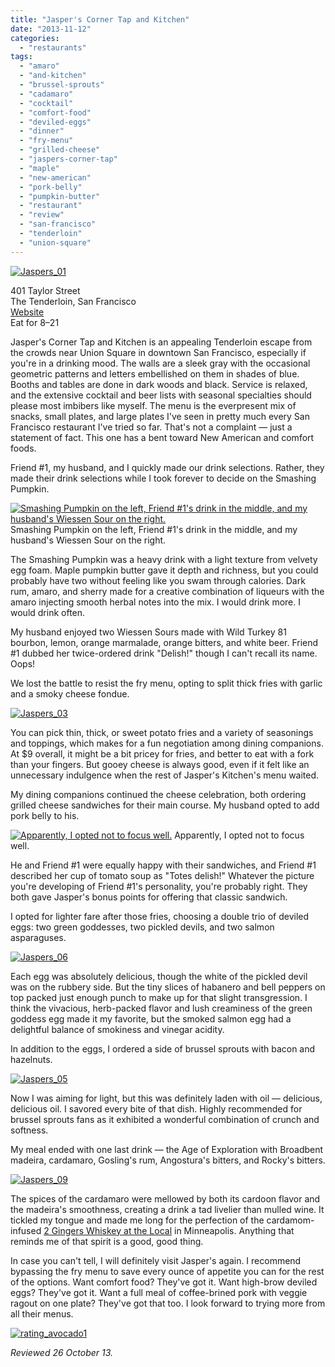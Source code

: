 ```yaml
---
title: "Jasper's Corner Tap and Kitchen"
date: "2013-11-12"
categories:
  - "restaurants"
tags:
  - "amaro"
  - "and-kitchen"
  - "brussel-sprouts"
  - "cadamaro"
  - "cocktail"
  - "comfort-food"
  - "deviled-eggs"
  - "dinner"
  - "fry-menu"
  - "grilled-cheese"
  - "jaspers-corner-tap"
  - "maple"
  - "new-american"
  - "pork-belly"
  - "pumpkin-butter"
  - "restaurant"
  - "review"
  - "san-francisco"
  - "tenderloin"
  - "union-square"
---
```


[![Jaspers_01](http://s3.amazonaws.com/thegourmez-wpmedia/2013/11/Jaspers_01.jpg)](http://www.thegourmez.com/2013/11/jaspers-corner-tap-and-kitchen/jaspers_01/)

401 Taylor Street\
The Tenderloin, San Francisco\
[Website](http://www.jasperscornertap.com/)\
Eat for $8–$21

Jasper's Corner Tap and Kitchen is an appealing Tenderloin escape from the crowds near Union Square in downtown San Francisco, especially if you're in a drinking mood. The walls are a sleek gray with the occasional geometric patterns and letters embellished on them in shades of blue. Booths and tables are done in dark woods and black. Service is relaxed, and the extensive cocktail and beer lists with seasonal specialties should please most imbibers like myself. The menu is the everpresent mix of snacks, small plates, and large plates I've seen in pretty much every San Francisco restaurant I've tried so far. That's not a complaint — just a statement of fact. This one has a bent toward New American and comfort foods.

Friend #1, my husband, and I quickly made our drink selections. Rather, they made their drink selections while I took forever to decide on the Smashing Pumpkin.




<div class="caption">

[![Smashing Pumpkin on the left, Friend #1's drink in the middle, and my husband's Wiessen Sour on the right.](http://s3.amazonaws.com/thegourmez-wpmedia/2013/11/Jaspers_02.jpg)](http://www.thegourmez.com/2013/11/jaspers-corner-tap-and-kitchen/jaspers_02/) Smashing Pumpkin on the left, Friend #1's drink in the middle, and my husband's Wiessen Sour on the right.</div>

The Smashing Pumpkin was a heavy drink with a light texture from velvety egg foam. Maple pumpkin butter gave it depth and richness, but you could probably have two without feeling like you swam through calories. Dark rum, amaro, and sherry made for a creative combination of liqueurs with the amaro injecting smooth herbal notes into the mix. I would drink more. I would drink often.

My husband enjoyed two Wiessen Sours made with Wild Turkey 81 bourbon, lemon, orange marmalade, orange bitters, and white beer. Friend #1 dubbed her twice-ordered drink "Delish!" though I can't recall its name. Oops!

We lost the battle to resist the fry menu, opting to split thick fries with garlic and a smoky cheese fondue.

[![Jaspers_03](http://s3.amazonaws.com/thegourmez-wpmedia/2013/11/Jaspers_03.jpg)](http://www.thegourmez.com/2013/11/jaspers-corner-tap-and-kitchen/jaspers_03/)

You can pick thin, thick, or sweet potato fries and a variety of seasonings and toppings, which makes for a fun negotiation among dining companions. At $9 overall, it might be a bit pricey for fries, and better to eat with a fork than your fingers. But gooey cheese is always good, even if it felt like an unnecessary indulgence when the rest of Jasper's Kitchen's menu waited.

My dining companions continued the cheese celebration, both ordering grilled cheese sandwiches for their main course. My husband opted to add pork belly to his.




<div class="caption">

[![Apparently, I opted not to focus well.](http://s3.amazonaws.com/thegourmez-wpmedia/2013/11/Jaspers_04.jpg)](http://www.thegourmez.com/2013/11/jaspers-corner-tap-and-kitchen/jaspers_04/) Apparently, I opted not to focus well.</div>


He and Friend #1 were equally happy with their sandwiches, and Friend #1 described her cup of tomato soup as "Totes delish!" Whatever the picture you're developing of Friend #1's personality, you're probably right. They both gave Jasper's bonus points for offering that classic sandwich.

I opted for lighter fare after those fries, choosing a double trio of deviled eggs: two green goddesses, two pickled devils, and two salmon asparaguses.

[![Jaspers_06](http://s3.amazonaws.com/thegourmez-wpmedia/2013/11/Jaspers_06.jpg)](http://www.thegourmez.com/2013/11/jaspers-corner-tap-and-kitchen/jaspers_06/)

Each egg was absolutely delicious, though the white of the pickled devil was on the rubbery side. But the tiny slices of habanero and bell peppers on top packed just enough punch to make up for that slight transgression. I think the vivacious, herb-packed flavor and lush creaminess of the green goddess egg made it my favorite, but the smoked salmon egg had a delightful balance of smokiness and vinegar acidity.

In addition to the eggs, I ordered a side of brussel sprouts with bacon and hazelnuts.

[![Jaspers_05](http://s3.amazonaws.com/thegourmez-wpmedia/2013/11/Jaspers_05.jpg)](http://www.thegourmez.com/2013/11/jaspers-corner-tap-and-kitchen/jaspers_05/)

Now I was aiming for light, but this was definitely laden with oil — delicious, delicious oil. I savored every bite of that dish. Highly recommended for brussel sprouts fans as it exhibited a wonderful combination of crunch and softness.

My meal ended with one last drink — the Age of Exploration with Broadbent madeira, cardamaro, Gosling's rum, Angostura's bitters, and Rocky's bitters.

[![Jaspers_09](http://s3.amazonaws.com/thegourmez-wpmedia/2013/11/Jaspers_09.jpg)](http://www.thegourmez.com/2013/11/jaspers-corner-tap-and-kitchen/jaspers_09/)

The spices of the cardamaro were mellowed by both its cardoon flavor and the madeira's smoothness, creating a drink a tad livelier than mulled wine. It tickled my tongue and made me long for the perfection of the cardamom-infused [2 Gingers Whiskey at the Local](https://thegourmez.com/blog/2011-06-01-minneapolis-evening-1-and-dayevening-2-photo-blog/) in Minneapolis. Anything that reminds me of that spirit is a good, good thing.

In case you can't tell, I will definitely visit Jasper's again. I recommend bypassing the fry menu to save every ounce of appetite you can for the rest of the options. Want comfort food? They've got it. Want high-brow deviled eggs? They've got it. Want a full meal of coffee-brined pork with veggie ragout on one plate? They've got that too. I look forward to trying more from all their menus.

[![rating_avocado1](http://s3.amazonaws.com/thegourmez-wpmedia/2009/02/rating_avocado1.gif)](http://www.thegourmez.com/2009/02/restaurant-review-nanas-durham/rating_avocado1/)

_Reviewed 26 October 13._
